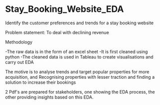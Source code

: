# Stay_Booking_Website_EDA
Identify the customer preferences and trends for a stay booking website

Problem statement: To deal with declining revenue

Methodology

-The raw data is in the form of an excel sheet
-It is first cleaned using python
-The cleaned data is used in Tableau to create visualisations and carry out EDA

The motive is to analyse trends and target popular properties for more acquisition, and
Recognising properties with lesser traction and finding a solution to increase their bookings

2 Pdf's are prepared for stakeholders, one showing the EDA process, the other providing insights based on this EDA.
